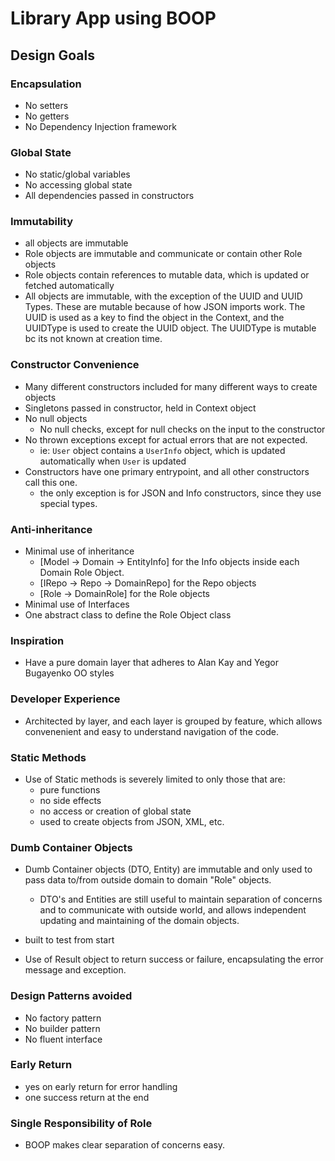 # Library App using BOOP

## Design Goals

### Encapsulation
- No setters
- No getters
- No Dependency Injection framework

### Global State
- No static/global variables
- No accessing global state
- All dependencies passed in constructors

### Immutability
- all objects are immutable
- Role objects are immutable and communicate or contain other Role objects
- Role objects contain references to mutable data, which is updated or fetched automatically
- All objects are immutable, with the exception of the UUID and UUID Types. These are mutable because
  of how JSON imports work. The UUID is used as a key to find the object in the Context, and the
  UUIDType is used to create the UUID object. The UUIDType is mutable bc its not known at creation time.

### Constructor Convenience
- Many different constructors included for many different ways to create objects
- Singletons passed in constructor, held in Context object
- No null objects
  - No null checks, except for null checks on the input to the constructor
- No thrown exceptions except for actual errors that are not expected.
  - ie: `User` object contains a `UserInfo` object, which is updated automatically when `User` is updated
- Constructors have one primary entrypoint, and all other constructors call this one.
  - the only exception is for JSON and Info constructors, since they use special types.

### Anti-inheritance
- Minimal use of inheritance
  - [Model -> Domain -> EntityInfo] for the Info objects inside each Domain Role Object.
  - [IRepo -> Repo -> DomainRepo] for the Repo objects
  - [Role -> DomainRole] for the Role objects
- Minimal use of Interfaces
- One abstract class to define the Role Object class

### Inspiration
- Have a pure domain layer that adheres to Alan Kay and Yegor Bugayenko OO styles

### Developer Experience
- Architected by layer, and each layer is grouped by feature, which allows convenenient and 
  easy to understand navigation of the code.
  
### Static Methods
- Use of Static methods is severely limited to only those that are:
  - pure functions
  - no side effects
  - no access or creation of global state
  - used to create objects from JSON, XML, etc.

### Dumb Container Objects
- Dumb Container objects (DTO, Entity) are immutable and only used to pass data to/from outside domain
  to domain "Role" objects.
    - DTO's and Entities are still useful to maintain separation of concerns and to communicate with
      outside world, and allows independent updating and maintaining of the domain objects.

- built to test from start

- Use of Result object to return success or failure, encapsulating the error message and exception.

### Design Patterns avoided
- No factory pattern
- No builder pattern
- No fluent interface

### Early Return
- yes on early return for error handling
- one success return at the end

### Single Responsibility of Role
- BOOP makes clear separation of concerns easy.